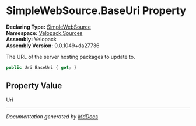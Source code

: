 ﻿<!--  
  <auto-generated>   
    The contents of this file were generated by a tool.  
    Changes to this file may be list if the file is regenerated  
  </auto-generated>   
-->

# SimpleWebSource.BaseUri Property

**Declaring Type:** [SimpleWebSource](../index.md)  
**Namespace:** [Velopack.Sources](../../index.md)  
**Assembly:** Velopack  
**Assembly Version:** 0.0.1049+da27736

 The URL of the server hosting packages to update to. 

```csharp
public Uri BaseUri { get; }
```

## Property Value

Uri

___

*Documentation generated by [MdDocs](https://github.com/ap0llo/mddocs)*
